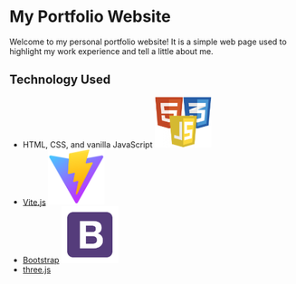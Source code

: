 # My Portfolio Website

Welcome to my personal portfolio website! It is a simple web page used to highlight my work experience and tell a little about me.

## Technology Used

- HTML, CSS, and vanilla JavaScript
  <img src="./assets/html-css-js-logo.png" alt="HTML/CSS/JS Logo" width="100"/>
- [Vite.js](https://vitejs.dev/)
  <img src="./assets/vite-logo.svg" alt="Vite.js Logo" width="100"/>
- [Bootstrap](https://getbootstrap.com/)
  <img src="./assets/bootstrap-logo.png" alt="Bootstrap Logo" width="100"/>
- [three.js](https://www.npmjs.com/package/three)
